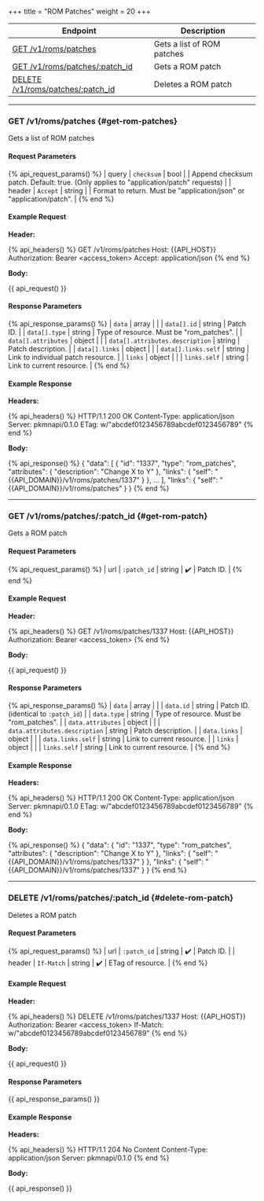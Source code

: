 +++
title = "ROM Patches"
weight = 20
+++

| Endpoint                                               | Description                |
|--------------------------------------------------------|----------------------------|
| [GET /v1/roms/patches](#get-rom-patches)               | Gets a list of ROM patches |
| [GET /v1/roms/patches/:patch_id](#get-rom-patch)       | Gets a ROM patch           |
| [DELETE /v1/roms/patches/:patch_id](#delete-rom-patch) | Deletes a ROM patch        |

---

### GET /v1/roms/patches {#get-rom-patches}

Gets a list of ROM patches

#### Request Parameters

{% api_request_params() %}
| query  | `checksum` | bool   | | Append checksum patch. Default: true. (Only applies to "application/patch" requests) |
| header | `Accept`   | string | | Format to return. Must be "application/json" or "application/patch".                 |
{% end %}

#### Example Request

**Header:**

{% api_headers() %}
GET /v1/roms/patches
Host: {{API_HOST}}
Authorization: Bearer <access_token>
Accept: application/json
{% end %}

**Body:**

{{ api_request() }}

#### Response Parameters

{% api_response_params() %}
| `data`                          | array  |                                          |
| `data[].id`                     | string | Patch ID.                                |
| `data[].type`                   | string | Type of resource. Must be "rom_patches". |
| `data[].attributes`             | object |                                          |
| `data[].attributes.description` | string | Patch description.                       |
| `data[].links`                  | object |                                          |
| `data[].links.self`             | string | Link to individual patch resource.       |
| `links`                         | object |                                          |
| `links.self`                    | string | Link to current resource.                |
{% end %}

#### Example Response

**Headers:**

{% api_headers() %}
HTTP/1.1 200 OK
Content-Type: application/json
Server: pkmnapi/0.1.0
ETag: w/"abcdef0123456789abcdef0123456789"
{% end %}

**Body:**

{% api_response() %}
{
    "data": [
        {
            "id": "1337",
            "type": "rom_patches",
            "attributes": {
                "description": "Change X to Y"
            },
            "links": {
                "self": "{{API_DOMAIN}}/v1/roms/patches/1337"
            }
        },
        ...
    ],
    "links": {
        "self": "{{API_DOMAIN}}/v1/roms/patches"
    }
}
{% end %}

---

### GET /v1/roms/patches/:patch_id {#get-rom-patch}

Gets a ROM patch

#### Request Parameters

{% api_request_params() %}
| url | `:patch_id` | string | ✔️ | Patch ID. |
{% end %}

#### Example Request

**Header:**

{% api_headers() %}
GET /v1/roms/patches/1337
Host: {{API_HOST}}
Authorization: Bearer <access_token>
{% end %}

**Body:**

{{ api_request() }}

#### Response Parameters

{% api_response_params() %}
| `data`                        | array  |                                          |
| `data.id`                     | string | Patch ID. (identical to `:patch_id`)     |
| `data.type`                   | string | Type of resource. Must be "rom_patches". |
| `data.attributes`             | object |                                          |
| `data.attributes.description` | string | Patch description.                       |
| `data.links`                  | object |                                          |
| `data.links.self`             | string | Link to current resource.                |
| `links`                       | object |                                          |
| `links.self`                  | string | Link to current resource.                |
{% end %}

#### Example Response

**Headers:**

{% api_headers() %}
HTTP/1.1 200 OK
Content-Type: application/json
Server: pkmnapi/0.1.0
ETag: w/"abcdef0123456789abcdef0123456789"
{% end %}

**Body:**

{% api_response() %}
{
    "data": {
        "id": "1337",
        "type": "rom_patches",
        "attributes": {
            "description": "Change X to Y"
        },
        "links": {
            "self": "{{API_DOMAIN}}/v1/roms/patches/1337"
        }
    },
    "links": {
        "self": "{{API_DOMAIN}}/v1/roms/patches/1337"
    }
}
{% end %}

---

### DELETE /v1/roms/patches/:patch_id {#delete-rom-patch}

Deletes a ROM patch

#### Request Parameters

{% api_request_params() %}
| url    | `:patch_id` | string | ✔️ | Patch ID.         |
| header | `If-Match`  | string | ✔️ | ETag of resource. |
{% end %}

#### Example Request

**Header:**

{% api_headers() %}
DELETE /v1/roms/patches/1337
Host: {{API_HOST}}
Authorization: Bearer <access_token>
If-Match: w/"abcdef0123456789abcdef0123456789"
{% end %}

**Body:**

{{ api_request() }}

#### Response Parameters

{{ api_response_params() }}

#### Example Response

**Headers:**

{% api_headers() %}
HTTP/1.1 204 No Content
Content-Type: application/json
Server: pkmnapi/0.1.0
{% end %}

**Body:**

{{ api_response() }}
